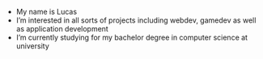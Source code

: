 - My name is Lucas
- I’m interested in all sorts of projects including webdev, gamedev as well as application development
- I’m currently studying for my bachelor degree in computer science at university
